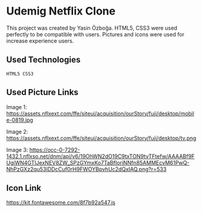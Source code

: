 # Udemig Netflix Clone

This project was created by Yasin Özboğa.
HTML5, CSS3 were used perfectly to be compatible with users.
Pictures and icons were used for increase experience users.

## Used Technologies

```
HTML5 CSS3
```

## Used Picture Links

Image 1: https://assets.nflxext.com/ffe/siteui/acquisition/ourStory/fuji/desktop/mobile-0819.jpg

Image 2: https://assets.nflxext.com/ffe/siteui/acquisition/ourStory/fuji/desktop/tv.png

Image 3: https://occ-0-7292-1432.1.nflxso.net/dnm/api/v6/19OhWN2dO19C9txTON9tvTFtefw/AAAABf9FUgiWN4GTIJexNEV8ZW_SPzGYmxKo7TaBfIoriNNfn85AMMEcvM61PwQ-NhPzGXz2qu53lDDcCuf0rH9FWOYBpvhUc2dQxIAQ.png?r=533

## Icon Link

https://kit.fontawesome.com/8f7b92a547.js
